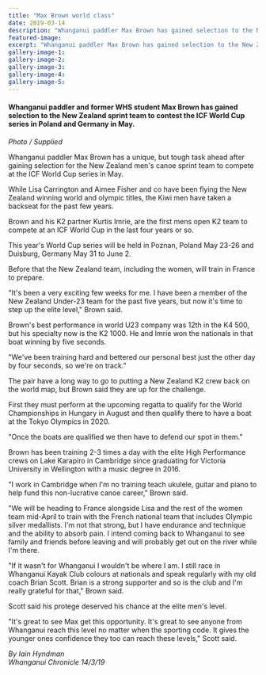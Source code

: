 ```yaml
---
title: "Max Brown world class"
date: 2019-03-14
description: "Whanganui paddler Max Brown has gained selection to the NZ sprint team to contest the ICF World Cup series in Poland and..."
featured-image: 
excerpt: "Whanganui paddler Max Brown has gained selection to the New Zealand sprint team to contest the ICF World Cup series in Poland and Germany in May."
gallery-image-1: 
gallery-image-2: 
gallery-image-3: 
gallery-image-4: 
gallery-image-5: 
---
```


<h4><span>Whanganui paddler and former WHS student Max Brown has gained selection to the New Zealand sprint team to contest the ICF World Cup series in Poland and Germany in May.</span><br /><em></em></h4>
<p><em>Photo / Supplied</em></p>
<p class="element element-paragraph">Whanganui paddler Max Brown has a unique, but tough task ahead after gaining selection for the New Zealand men's canoe sprint team to compete at the ICF World Cup series in May.</p>
<p class="element element-paragraph">While Lisa Carrington and Aimee Fisher and co have been flying the New Zealand winning world and olympic titles, the Kiwi men have taken a backseat for the past few years.</p>
<p class="element element-paragraph">Brown and his K2 partner Kurtis Imrie, are the first mens open K2 team to compete at an ICF World Cup in the last four years or so.</p>
<p class="element element-paragraph">This year's World Cup series will be held in Poznan, Poland May 23-26 and Duisburg, Germany May 31 to June 2.</p>
<p class="element element-paragraph">Before that the New Zealand team, including the women, will train in France to prepare.</p>
<p class="element element-paragraph">"It's been a very exciting few weeks for me. I have been a member of the New Zealand Under-23 team for the past five years, but now it's time to step up the elite level," Brown said.</p>
<p class="element element-paragraph">Brown's best performance in world U23 company was 12th in the K4 500, but his specialty now is the K2 1000. He and Imrie won the nationals in that boat winning by five seconds.</p>
<p class="element element-paragraph">"We've been training hard and bettered our personal best just the other day by four seconds, so we're on track."</p>
<p class="element element-paragraph">The pair have a long way to go to putting a New Zealand K2 crew back on the world map, but Brown said they are up for the challenge.</p>
<p class="element element-paragraph">First they must perform at the upcoming regatta to qualify for the World Championships in Hungary in August and then qualify there to have a boat at the Tokyo Olympics in 2020.</p>
<p class="element element-paragraph">"Once the boats are qualified we then have to defend our spot in them."</p>
<p class="element element-paragraph">Brown has been training 2-3 times a day with the elite High Performance crews on Lake Karapiro in Cambridge since graduating for Victoria University in Wellington with a music degree in 2016.</p>
<p class="element element-paragraph">"I work in Cambridge when I'm no training teach ukulele, guitar and piano to help fund this non-lucrative canoe career," Brown said.</p>
<p class="element element-paragraph">"We will be heading to France alongside Lisa and the rest of the women team mid-April to train with the French national team that includes Olympic silver medallists. I'm not that strong, but I have endurance and technique and the ability to absorb pain. I intend coming back to Whanganui to see family and friends before leaving and will probably get out on the river while I'm there.</p>
<p class="element element-paragraph">"If it wasn't for Whanganui I wouldn't be where I am. I still race in Whanganui Kayak Club colours at nationals and speak regularly with my old coach Brian Scott. Brian is a strong supporter and so is the club and I'm really grateful for that," Brown said.</p>
<p class="element element-paragraph">Scott said his protege deserved his chance at the elite men's level.</p>
<p class="element element-paragraph">"It's great to see Max get this opportunity. It's great to see anyone from Whanganui reach this level no matter when the sporting code. It gives the younger ones confidence they too can reach these levels," Scott said.</p>
<p><em>By Iain Hyndman<br />Whanganui Chronicle 14/3/19</em></p>

